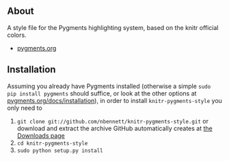 About
-----

A style file for the Pygments highlighting system, based on the knitr official colors.

* [pygments.org](http://pygments.org)

Installation
------------

Assuming you already have Pygments installed (otherwise a simple `sudo pip install pygments` should suffice, or look at the other options at [pygments.org/docs/installation](http://pygments.org/docs/installation/)), in order to install `knitr-pygments-style` you only need to

1. `git clone git://github.com/nbennett/knitr-pygments-style.git` or download and extract the archive GitHub automatically creates at [the Downloads page](https://github.com/nbennett/knitr-pygments-style/downloads)
1. `cd knitr-pygments-style`
1. `sudo python setup.py install`
